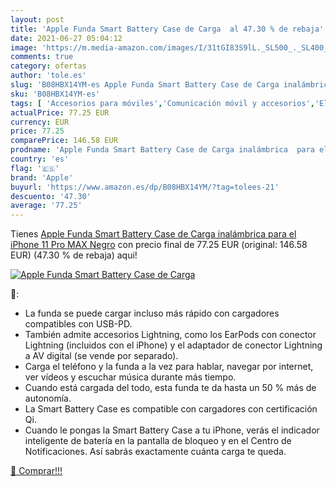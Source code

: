 ```yaml
---
layout: post
title: 'Apple Funda Smart Battery Case de Carga  al 47.30 % de rebaja'
date: 2021-06-27 05:04:12
image: 'https://m.media-amazon.com/images/I/31tGI83S9lL._SL500_._SL400_.jpg'
comments: true
category: ofertas
author: 'tole.es'
slug: 'B08HBX14YM-es Apple Funda Smart Battery Case de Carga inalámbrica para...'
sku: 'B08HBX14YM-es'
tags: [ 'Accesorios para móviles','Comunicación móvil y accesorios','Electrónica','Fundas y carcasas para teléfonos móviles','apple','iphone', ]
actualPrice: 77.25 EUR
currency: EUR
price: 77.25
comparePrice: 146.58 EUR
prodname: 'Apple Funda Smart Battery Case de Carga inalámbrica  para el iPhone 11 Pro MAX   Negro'
country: 'es'
flag: '🇪🇸'
brand: 'Apple'
buyurl: 'https://www.amazon.es/dp/B08HBX14YM/?tag=tolees-21'
descuento: '47.30'
average: '77.25'
---
```


Tienes [Apple Funda Smart Battery Case de Carga inalámbrica  para el iPhone 11 Pro MAX   Negro](https://www.amazon.es/dp/B08HBX14YM/?tag=tolees-21) con precio final de  77.25 EUR (original: 146.58 EUR) (47.30 %  de rebaja) aqui!

[![Apple Funda Smart Battery Case de Carga ](https://m.media-amazon.com/images/I/31tGI83S9lL._SL500_._SL400_.jpg)](https://www.amazon.es/dp/B08HBX14YM/?tag=tolees-21)

🔎:

- La funda se puede cargar incluso más rápido con cargadores compatibles con USB-PD.
- También admite accesorios Lightning, como los EarPods con conector Lightning (incluidos con el iPhone) y el adaptador de conector Lightning a AV digital (se vende por separado).
- Carga el teléfono y la funda a la vez para hablar, navegar por internet, ver vídeos y escuchar música durante más tiempo.
- Cuando está cargada del todo, esta funda te da hasta un 50 % más de autonomía.
- La Smart Battery Case es compatible con cargadores con certificación Qi.
- Cuando le pongas la Smart Battery Case a tu iPhone, verás el indicador inteligente de batería en la pantalla de bloqueo y en el Centro de Notificaciones. Así sabrás exactamente cuánta carga te queda.

[🛒 Comprar!!!](https://www.amazon.es/dp/B08HBX14YM/?tag=tolees-21)

